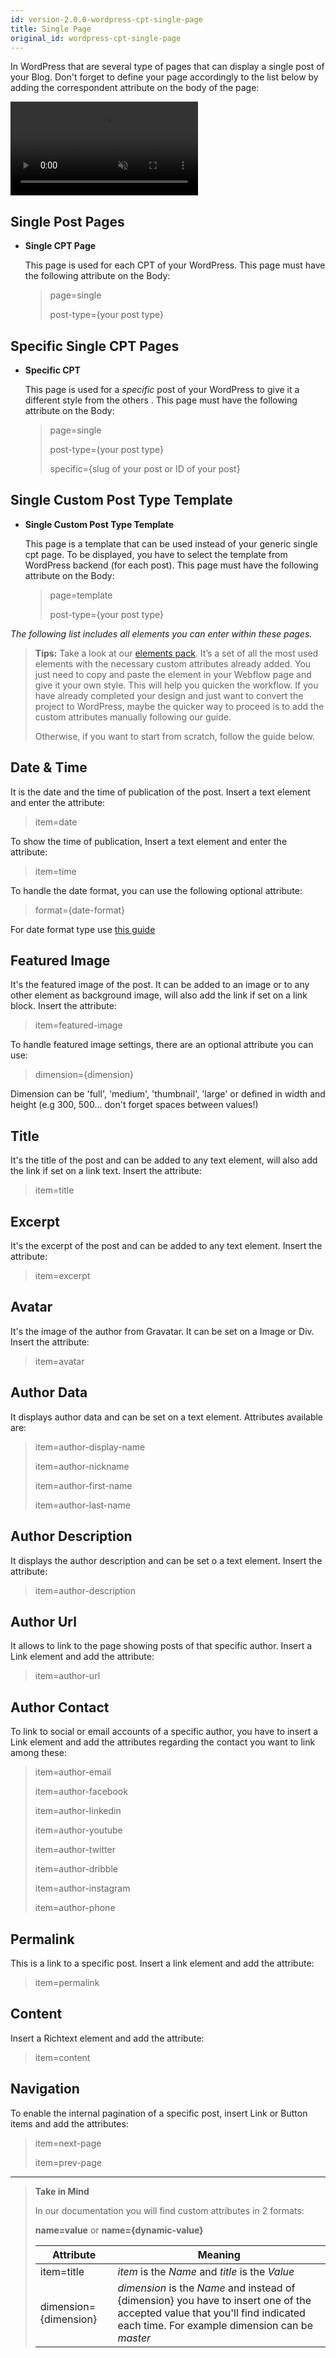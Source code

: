```yaml
---
id: version-2.0.0-wordpress-cpt-single-page
title: Single Page
original_id: wordpress-cpt-single-page
---
```


In WordPress that are several type of pages that can display a single post of your Blog. Don't forget to define your page accordingly to the list below by adding the correspondent attribute on the body of the page:

<pre>
<video autoplay muted playsinline="true" loop>
<source src="/assets/page-type.webm">
</video>
</pre>

## Single Post Pages

- **Single CPT Page**

    This page is used for each CPT of your WordPress. This page must have the following attribute on the Body:

    > page=single
    >
    > post-type={your post type}

## Specific Single CPT Pages

- **Specific CPT**

    This page is used for a *specific* post of your WordPress to give it a different style from the others . This page must have the following attribute on the Body:

    > page=single
    >
    > post-type={your post type}
    >
    > specific={slug of your post or ID of your post}


## Single Custom Post Type Template 

- **Single Custom Post Type Template**

    This page is a template that can be used instead of your generic single cpt page. To be displayed, you have to select the template from WordPress backend (for each post). This page must have the following attribute on the Body:

    > page=template
    >
    > post-type={your post type}

*The following list includes all elements you can enter within these pages.*

> **Tips:**
> Take a look at our [elements pack](https://preview.webflow.com/preview/webflow-to-shopify-elements?utm_medium=preview_link&utm_source=designer&utm_content=webflow-to-shopify-elements&preview=71280fc62c37d44b2222bbe7b9a3e953&mode=preview). It’s a set of all the most used elements with the necessary custom attributes already added. You just need to copy and paste the element in your Webflow page and give it your own style. This will help you quicken the workflow. If you have already completed your design and just want to convert the project to WordPress, maybe the quicker way to proceed is to add the custom attributes manually following our guide.
>
> Otherwise, if you want to start from scratch, follow the guide below.

## Date & Time
It is the date and the time of publication of the post. Insert a text element and enter the attribute:

> item=date

To show the time of publication,  Insert a text element and enter the attribute:

> item=time

To handle the date format, you can use the following optional attribute:

> format={date-format}

For date format type use [this guide](https://wordpress.org/support/article/formatting-date-and-time/)

## Featured Image
It's the featured image of the post. It can be added to an image or to any other element as background image, will also add the link if set on a link block.
Insert the attribute:

> item=featured-image

To handle featured image settings, there are an optional attribute you can use:

> dimension={dimension}

Dimension can be 'full', 'medium', 'thumbnail', 'large' or defined in width and height (e.g 300, 500... don't forget spaces between values!)

## Title
It's the title of the post and can be added to any text element, will also add the link if set on a link text.
Insert the attribute:

> item=title

## Excerpt
It's the excerpt of the post and can be added to any text element. Insert the attribute:

> item=excerpt

## Avatar
It's the image of the author from Gravatar. It can be set on a Image or Div. Insert the attribute:

> item=avatar

## Author Data
It displays author data and can be set on a text element. Attributes available are:

> item=author-display-name
>
> item=author-nickname
>
> item=author-first-name
>
> item=author-last-name

## Author Description
It displays the author description and can be set o a text element. Insert the attribute:

> item=author-description

## Author Url
It allows to link to the page showing posts of that specific author. Insert a Link element and add the attribute:

> item=author-url

## Author Contact
To link to social or email accounts of a specific author, you have to insert a Link element and add the attributes regarding the contact you want to link among these:

> item=author-email
> 
> item=author-facebook
>
> item=author-linkedin
>
> item=author-youtube 
>
> item=author-twitter
>
> item=author-dribble
>
> item=author-instagram
>
> item=author-phone

## Permalink
This is a link to a specific post. Insert a link element and add the attribute:

> item=permalink


## Content
Insert a Richtext element and add the attribute:

> item=content

## Navigation
To enable the internal pagination of a specific post, insert Link or Button items and add the attributes:

> item=next-page
>
> item=prev-page


---------
> **Take in Mind**
>
> In our documentation you will find custom attributes in 2 formats:
>
> **name=value** or **name={dynamic-value}**
>
>
> **Attribute**             | **Meaning** | 
> -------------             | --------------- |
> | item=title              | *item* is the *Name* and *title* is the *Value* |
> | dimension={dimension}   | *dimension* is the *Name* and instead of {dimension} you have to insert one of the accepted value that you'll find indicated each time. For example dimension can be *master*|
